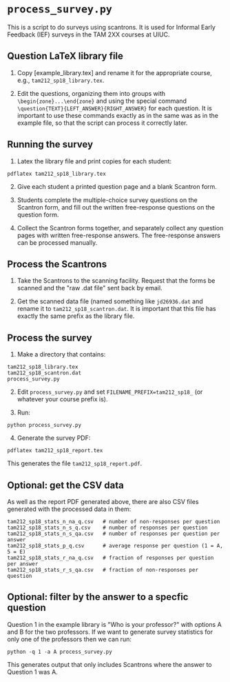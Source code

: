 # `process_survey.py`

This is a script to do surveys using scantrons. It is used for
Informal Early Feedback (IEF) surveys in the TAM 2XX courses at UIUC.


## Question LaTeX library file

1. Copy [example_library.tex] and rename it for the appropriate course, e.g., `tam212_sp18_library.tex`.

2. Edit the questions, organizing them into groups with `\begin{zone}...\end{zone}` and using the special command `\question{TEXT}{LEFT_ANSWER}{RIGHT_ANSWER}` for each question. It is important to use these commands exactly as in the same was as in the example file, so that the script can process it correctly later.


## Running the survey

1. Latex the library file and print copies for each student:
```
pdflatex tam212_sp18_library.tex
```

2. Give each student a printed question page and a blank Scantron form.

3. Students complete the multiple-choice survey questions on the Scantron form, and fill out the written free-response questions on the question form.

4. Collect the Scantron forms together, and separately collect any question pages with written free-response answers. The free-response answers can be processed manually.


## Process the Scantrons

1. Take the Scantrons to the scanning facility. Request that the forms be scanned and the "raw .dat file" sent back by email.

2. Get the scanned data file (named something like `jd26936.dat` and rename it to `tam212_sp18_scantron.dat`. It is important that this file has exactly the same prefix as the library file.


## Process the survey

1. Make a directory that contains:
```
tam212_sp18_library.tex
tam212_sp18_scantron.dat
process_survey.py
```

2. Edit `process_survey.py` and set `FILENAME_PREFIX=tam212_sp18_` (or whatever your course prefix is).

3. Run:
```
python process_survey.py
```

4. Generate the survey PDF:
```
pdflatex tam212_sp18_report.tex
```
This generates the file `tam212_sp18_report.pdf`.


## Optional: get the CSV data

As well as the report PDF generated above, there are also CSV files generated with the processed data in them:

```
tam212_sp18_stats_n_na_q.csv   # number of non-responses per question
tam212_sp18_stats_n_s_q.csv    # number of responses per question
tam212_sp18_stats_n_s_qa.csv   # number of responses per question per answer
tam212_sp18_stats_p_q.csv      # average response per question (1 = A, 5 = E)
tam212_sp18_stats_r_na_q.csv   # fraction of responses per question per answer
tam212_sp18_stats_r_s_qa.csv   # fraction of non-responses per question
```


## Optional: filter by the answer to a specfic question

Question 1 in the example library is "Who is your professor?" with options A and B for the two professors. If we want to generate survey statistics for only one of the professors then we can run:
```
python -q 1 -a A process_survey.py
```
This generates output that only includes Scantrons where the answer to Question 1 was A.
